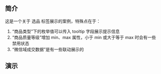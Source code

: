 ## 简介

这是一个关于 选品 标签展示的案例，特殊点在于：

1. “商品类型”下的枚举值可以传入 tooltip 字段展示提示信息
2. “商品质量等级”增加 min、max 属性，小于 min 或大于等于 max 时会有一些禁用状态
3. “微信域成交数据”是有一些联动展示的

## 演示
